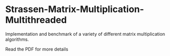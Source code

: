 # Strassen-Matrix-Multiplication-Multithreaded
Implementation and benchmark of a variety of different matrix multiplication algorithms.

Read the PDF for more details

